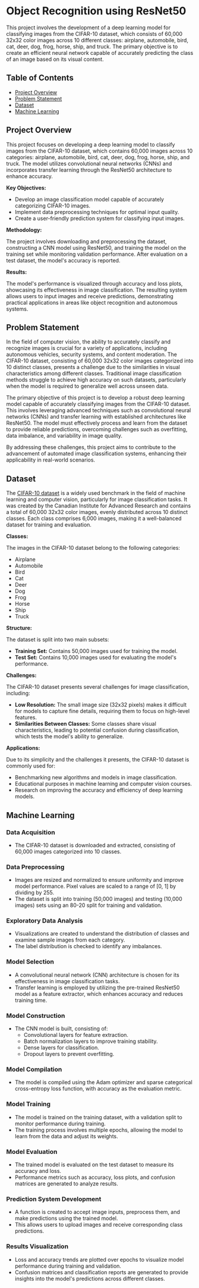 #  Object Recognition using ResNet50
This project involves the development of a deep learning model for classifying images from the CIFAR-10 dataset, which consists of 60,000 32x32 color images across 10 different classes: airplane, automobile, bird, cat, deer, dog, frog, horse, ship, and truck. The primary objective is to create an efficient neural network capable of accurately predicting the class of an image based on its visual content.

## Table of Contents
- [Project Overview](#project-overview)
- [Problem Statement](#problem-statement)
- [Dataset](#dataset)
- [Machine Learning](#machine-learning)

## Project Overview
This project focuses on developing a deep learning model to classify images from the CIFAR-10 dataset, which contains 60,000 images across 10 categories: airplane, automobile, bird, cat, deer, dog, frog, horse, ship, and truck. The model utilizes convolutional neural networks (CNNs) and incorporates transfer learning through the ResNet50 architecture to enhance accuracy.

**Key Objectives:**
- Develop an image classification model capable of accurately categorizing CIFAR-10 images.
- Implement data preprocessing techniques for optimal input quality.
- Create a user-friendly prediction system for classifying input images.
  
**Methodology:**

The project involves downloading and preprocessing the dataset, constructing a CNN model using ResNet50, and training the model on the training set while monitoring validation performance. After evaluation on a test dataset, the model's accuracy is reported.

**Results:**

The model's performance is visualized through accuracy and loss plots, showcasing its effectiveness in image classification. The resulting system allows users to input images and receive predictions, demonstrating practical applications in areas like object recognition and autonomous systems.

## Problem Statement
In the field of computer vision, the ability to accurately classify and recognize images is crucial for a variety of applications, including autonomous vehicles, security systems, and content moderation. The CIFAR-10 dataset, consisting of 60,000 32x32 color images categorized into 10 distinct classes, presents a challenge due to the similarities in visual characteristics among different classes. Traditional image classification methods struggle to achieve high accuracy on such datasets, particularly when the model is required to generalize well across unseen data.

The primary objective of this project is to develop a robust deep learning model capable of accurately classifying images from the CIFAR-10 dataset. This involves leveraging advanced techniques such as convolutional neural networks (CNNs) and transfer learning with established architectures like ResNet50. The model must effectively process and learn from the dataset to provide reliable predictions, overcoming challenges such as overfitting, data imbalance, and variability in image quality.

By addressing these challenges, this project aims to contribute to the advancement of automated image classification systems, enhancing their applicability in real-world scenarios.

## Dataset
The [CIFAR-10 dataset](https://www.kaggle.com/competitions/cifar-10/data) is a widely used benchmark in the field of machine learning and computer vision, particularly for image classification tasks. It was created by the Canadian Institute for Advanced Research and contains a total of 60,000 32x32 color images, evenly distributed across 10 distinct classes. Each class comprises 6,000 images, making it a well-balanced dataset for training and evaluation.

**Classes:**

The images in the CIFAR-10 dataset belong to the following categories:
- Airplane
- Automobile
- Bird
- Cat
- Deer
- Dog
- Frog
- Horse
- Ship
- Truck

**Structure:**

The dataset is split into two main subsets:

- **Training Set:** Contains 50,000 images used for training the model.
- **Test Set:** Contains 10,000 images used for evaluating the model's performance.

**Challenges:**

The CIFAR-10 dataset presents several challenges for image classification, including:

- **Low Resolution:** The small image size (32x32 pixels) makes it difficult for models to capture fine details, requiring them to focus on high-level features.
- **Similarities Between Classes:** Some classes share visual characteristics, leading to potential confusion during classification, which tests the model's ability to generalize.

**Applications:**

Due to its simplicity and the challenges it presents, the CIFAR-10 dataset is commonly used for:

- Benchmarking new algorithms and models in image classification.
- Educational purposes in machine learning and computer vision courses.
- Research on improving the accuracy and efficiency of deep learning models.

## Machine Learning
### Data Acquisition
- The CIFAR-10 dataset is downloaded and extracted, consisting of 60,000 images categorized into 10 classes.

### Data Preprocessing
- Images are resized and normalized to ensure uniformity and improve model performance. Pixel values are scaled to a range of [0, 1] by dividing by 255.
- The dataset is split into training (50,000 images) and testing (10,000 images) sets using an 80-20 split for training and validation.

### Exploratory Data Analysis
- Visualizations are created to understand the distribution of classes and examine sample images from each category.
- The label distribution is checked to identify any imbalances.

### Model Selection
- A convolutional neural network (CNN) architecture is chosen for its effectiveness in image classification tasks.
- Transfer learning is employed by utilizing the pre-trained ResNet50 model as a feature extractor, which enhances accuracy and reduces training time.

### Model Construction
- The CNN model is built, consisting of:
  - Convolutional layers for feature extraction.
  - Batch normalization layers to improve training stability.
  - Dense layers for classification.
  - Dropout layers to prevent overfitting.

### Model Compilation
- The model is compiled using the Adam optimizer and sparse categorical cross-entropy loss function, with accuracy as the evaluation metric.

### Model Training
- The model is trained on the training dataset, with a validation split to monitor performance during training.
- The training process involves multiple epochs, allowing the model to learn from the data and adjust its weights.

### Model Evaluation
- The trained model is evaluated on the test dataset to measure its accuracy and loss.
- Performance metrics such as accuracy, loss plots, and confusion matrices are generated to analyze results.

### Prediction System Development
- A function is created to accept image inputs, preprocess them, and make predictions using the trained model.
- This allows users to upload images and receive corresponding class predictions.

### Results Visualization
- Loss and accuracy trends are plotted over epochs to visualize model performance during training and validation.
- Confusion matrices and classification reports are generated to provide insights into the model's predictions across different classes.
